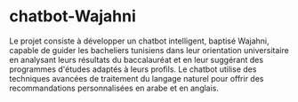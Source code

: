 # chatbot-Wajahni
Le projet consiste à développer un chatbot intelligent, baptisé Wajahni, capable de guider les bacheliers tunisiens dans leur orientation universitaire en analysant leurs résultats du baccalauréat et en leur suggérant des programmes d'études adaptés à leurs profils. Le chatbot utilise des techniques avancées de traitement du langage naturel pour offrir des recommandations personnalisées en arabe et en anglais.
